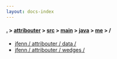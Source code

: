 ```yaml
---
layout: docs-index
---
```

#### [.](./../../../../../index) > [attribouter](./../../../../index) > [src](./../../../index) > [main](./../../index) > [java](./../index) > [me](./index) > **/**

- [jfenn / attribouter / data / ](jfenn/attribouter/data/)
- [jfenn / attribouter / wedges / ](jfenn/attribouter/wedges/)
